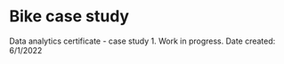 # Bike case study 
Data analytics certificate - case study 1. Work in progress. Date created: 6/1/2022
